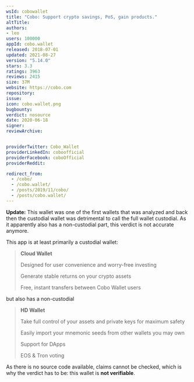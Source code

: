 ```yaml
---
wsId: cobowallet
title: "Cobo: Support crypto savings, PoS, gain products."
altTitle: 
authors:
- leo
users: 100000
appId: cobo.wallet
released: 2018-07-01
updated: 2021-08-27
version: "5.14.0"
stars: 3.3
ratings: 3963
reviews: 2415
size: 37M
website: https://cobo.com
repository: 
issue: 
icon: cobo.wallet.png
bugbounty: 
verdict: nosource
date: 2020-06-18
signer: 
reviewArchive:


providerTwitter: Cobo_Wallet
providerLinkedIn: coboofficial
providerFacebook: coboOfficial
providerReddit: 

redirect_from:
  - /cobo/
  - /cobo.wallet/
  - /posts/2019/11/cobo/
  - /posts/cobo.wallet/
---
```



**Update:** This wallet was one of the first wallets that was analyzed and back
then the custodial wallet was detrimental to call the full wallet custodial.
As it apparently also has a non-custodial part, this verdict is not accurate
anymore.

This app is at least primarily a custodial wallet:

> **Cloud Wallet**
> 
> Designed for user convenience and worry-free investing
> 
> Generate stable returns on your crypto assets
> 
> Free, instant transfers between Cobo Wallet users

but also has a non-custodial

> **HD Wallet**
> 
> Take full control of your assets and private keys for maximum safety
> 
> Easily import your mnemonic seeds from other wallets you may own
> 
> Support for DApps
> 
> EOS & Tron voting

As there is no source code available, claims cannot be checked, which is why the
verdict has to be: this wallet is **not verifiable**.
